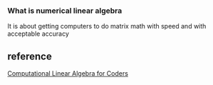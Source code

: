 

### What is numerical linear algebra

It is about getting computers to do matrix math with speed and with acceptable accuracy



## reference

[Computational Linear Algebra for Coders](https://github.com/fastai/numerical-linear-algebra)